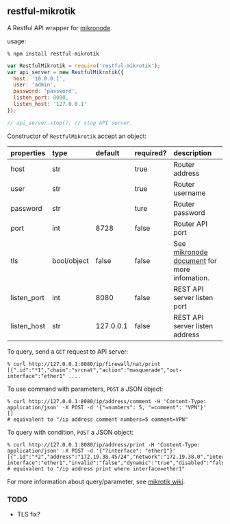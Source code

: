 restful-mikrotik
---

A Restful API wrapper for [mikronode](https://github.com/Trakkasure/mikronode). 

usage: 

```
% npm install restful-mikrotik
```

```Javascript
var RestfulMikrotik = require('restful-mikrotik');
var api_server = new RestfulMikrotik({
  host: '10.0.0.1',
  user: 'admin',
  password: 'password',
  listen_port: 8080,
  listen_host: '127.0.0.1'
});

// api_server.stop(); // stop API server.
```
Constructor of `RestfulMikrotik` accept an object:

properties|type|default|required?|description
:--|:--|:--|:--|:--
host|str||true|Router address
user|str||true|Router username
password|str||ture|Router password
port|int|8728|false|Router API port
tls|bool/object|false|false|See [mikronode document](http://trakkasure.github.io/mikronode/mikronode.Connection.html) for more infomation.
listen_port|int|8080|false|REST API server listen port
listen_host|str|127.0.0.1|false|REST API server listen address


To query, send a `GET` request to API server:  

```
% curl http://127.0.0.1:8080/ip/firewall/nat/print
[{".id":"*1","chain":"srcnat","action":"masquerade","out-interface":"ether1" .... 
```

To use command with parameters, `POST` a JSON object:

```
% curl http://127.0.0.1:8080/ip/address/comment -H 'Content-Type: application/json' -X POST -d '{"=numbers": 5, "=comment": "VPN"}'
[] 
# equivalent to "/ip address comment numbers=5 comment=VPN"
```

To query with condition, `POST` a JSON object: 

```
% curl http://127.0.0.1:8080/ip/address/print -H 'Content-Type: application/json' -X POST -d '{"?interface": "ether1"}'
[{".id":"*2","address":"172.19.38.45/24","network":"172.19.38.0","interface":"ether1","actual-interface":"ether1","invalid":"false","dynamic":"true","disabled":"false"}]
# equivalent to "/ip address print where interface=ether1"
```

For more information about query/parameter, see [mikrotik wiki](http://wiki.mikrotik.com/wiki/Manual:API#API_attribute_word).

### TODO

- TLS fix? 


